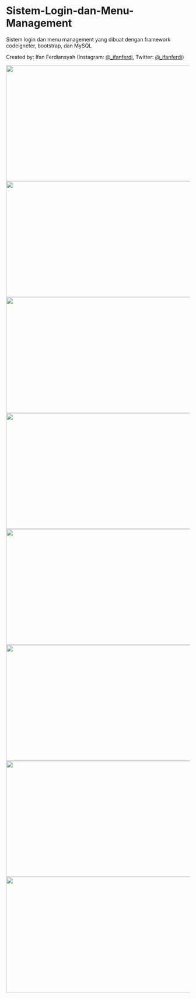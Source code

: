 # Sistem-Login-dan-Menu-Management
Sistem login dan menu management yang dibuat dengan framework codeigneter, bootstrap, dan MySQL 

Created by: Ifan Ferdiansyah (Instagram: [@_ifanferdi](https://www.instagram.com/_ifanferdi), Twitter: [@_ifanferdi](https://twitter.com/_ifanferdi))

<img src="https://user-images.githubusercontent.com/89011748/131627963-f684d7ba-a943-4986-93eb-e478ef9b295c.PNG" width="683" height="317"/>
<img src="https://user-images.githubusercontent.com/89011748/131627989-ec47c4f5-6ca9-481d-b3a1-1897142a4b76.PNG" width="683" height="317"/>
<img src="https://user-images.githubusercontent.com/89011748/131627994-cc90f0ac-5c0b-4fcf-bcde-f4f1d4b556df.PNG" width="683" height="317"/>
<img src="https://user-images.githubusercontent.com/89011748/131628007-3197fc6c-8129-4c86-83f7-8d556a672644.PNG" width="683" height="317"/>
<img src="https://user-images.githubusercontent.com/89011748/131628014-585827d4-0c36-4615-a410-6973163fdabf.PNG" width="683" height="317"/>
<img src="https://user-images.githubusercontent.com/89011748/131628028-6ef300b5-5d9a-40f5-988c-18504cba3195.PNG" width="683" height="317"/>
<img src="https://user-images.githubusercontent.com/89011748/131628036-3872be56-3707-4e92-afc4-6171abc2a883.PNG" width="683" height="317"/>
<img src="https://user-images.githubusercontent.com/89011748/131628039-6c2d0528-454d-439e-9a4c-c9925d587121.PNG" width="683" height="317"/>
